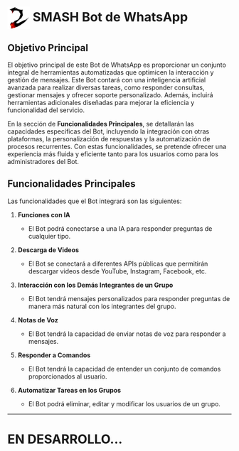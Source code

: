 # <img src="https://raw.githubusercontent.com/sebas-gith/Smash-bot/main/Imagesmd/Bot-logo.png" alt="Bot de WhatsApp" style="width: 50px; vertical-align: middle;" />   SMASH Bot de WhatsApp

## Objetivo Principal

El objetivo principal de este Bot de WhatsApp es proporcionar un conjunto integral de herramientas automatizadas que optimicen la interacción y gestión de mensajes. Este Bot contará con una inteligencia artificial avanzada para realizar diversas tareas, como responder consultas, gestionar mensajes y ofrecer soporte personalizado. Además, incluirá herramientas adicionales diseñadas para mejorar la eficiencia y funcionalidad del servicio.

En la sección de **Funcionalidades Principales**, se detallarán las capacidades específicas del Bot, incluyendo la integración con otras plataformas, la personalización de respuestas y la automatización de procesos recurrentes. Con estas funcionalidades, se pretende ofrecer una experiencia más fluida y eficiente tanto para los usuarios como para los administradores del Bot.

## Funcionalidades Principales

Las funcionalidades que el Bot integrará son las siguientes:

1. **Funciones con IA**
   - El Bot podrá conectarse a una IA para responder preguntas de cualquier tipo.

2. **Descarga de Videos**
   - El Bot se conectará a diferentes APIs públicas que permitirán descargar videos desde YouTube, Instagram, Facebook, etc.

3. **Interacción con los Demás Integrantes de un Grupo**
   - El Bot tendrá mensajes personalizados para responder preguntas de manera más natural con los integrantes del grupo.

4. **Notas de Voz**
   - El Bot tendrá la capacidad de enviar notas de voz para responder a mensajes.

5. **Responder a Comandos**
   - El Bot tendrá la capacidad de entender un conjunto de comandos proporcionados al usuario.

6. **Automatizar Tareas en los Grupos**
   - El Bot podrá eliminar, editar y modificar los usuarios de un grupo.

---

# EN DESARROLLO...
